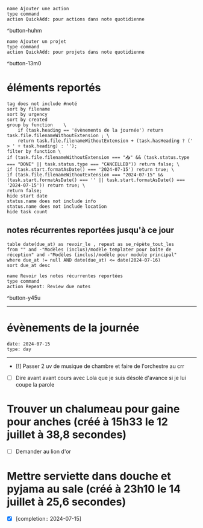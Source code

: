 
```button
name Ajouter une action
type command
action QuickAdd: pour actions dans note quotidienne
```
^button-huhm
```button
name Ajouter un projet
type command
action QuickAdd: pour projets dans note quotidienne
```
^button-13m0
# éléments reportés
```tasks
tag does not include #noté 
sort by filename 
sort by urgency 
sort by created 
group by function    \
	if (task.heading == 'évènements de la journée') return task.file.filenameWithoutExtension ; \
    return task.file.filenameWithoutExtension + (task.hasHeading ? (' > ' + task.heading) : '');
filter by function \
if (task.file.filenameWithoutExtension === "📥" && (task.status.type === "DONE" || task.status.type === "CANCELLED")) return false; \
if (task.start.formatAsDate() === '2024-07-15') return true; \
if (task.file.filenameWithoutExtension === "2024-07-15" && (task.start.formatAsDate() === '' || task.start.formatAsDate() === '2024-07-15')) return true; \
return false;
hide start date
status.name does not include info
status.name does not include location
hide task count
```

## notes récurrentes reportées jusqu'à ce jour
```dataview
table date(due_at) as revoir_le , repeat as se_répète_tout_les
from "" and -"Modèles (inclus)/modèle templater pour boîte de réception" and -"Modèles (inclus)/modèle pour module principal"
where due_at != null AND date(due_at) <= date(2024-07-16)
sort due_at desc
```

```button
name Revoir les notes récurrentes reportées
type command
action Repeat: Review due notes
```
^button-y45u
___
# évènements de la journée
```gEvent
date: 2024-07-15
type: day
```
___

- [!] Passer 2 uv de musique de chambre et faire de l'orchestre au crr
- [ ] Dire avant avant cours avec Lola que je suis désolé d'avance si je lui coupe la parole 


# Trouver un chalumeau pour gaine pour anches (créé à 15h33 le 12 juillet à 38,8 secondes) 
- [ ] Demander au lion d'or


# Mettre serviette dans douche et pyjama au sale  (créé à 23h10 le 14 juillet à 25,6 secondes) 
- [X]   [completion:: 2024-07-15]
 
